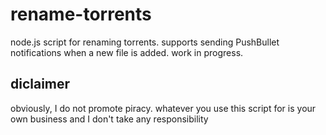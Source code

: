 # rename-torrents
node.js script for renaming torrents. supports sending PushBullet notifications when a new file is added. work in progress.

## diclaimer

obviously, I do not promote piracy. whatever you use this script for is your own business and I don't take any responsibility
